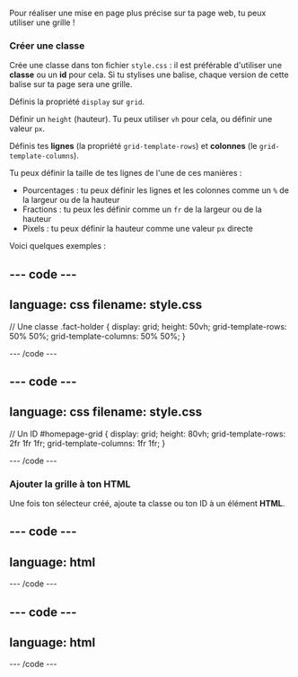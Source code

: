 Pour réaliser une mise en page plus précise sur ta page web, tu peux utiliser une grille !

### Créer une classe

Crée une classe dans ton fichier `style.css` : il est préférable d'utiliser une **classe** ou un **id** pour cela. Si tu stylises une balise, chaque version de cette balise sur ta page sera une grille.

Définis la propriété `display` sur `grid`.

Définir un `height` (hauteur). Tu peux utiliser `vh` pour cela, ou définir une valeur `px`.

Définis tes **lignes** (la propriété `grid-template-rows`) et **colonnes** (le `grid-template-columns`).

Tu peux définir la taille de tes lignes de l'une de ces manières :

- Pourcentages : tu peux définir les lignes et les colonnes comme un `%` de la largeur ou de la hauteur
- Fractions : tu peux les définir comme un `fr` de la largeur ou de la hauteur
- Pixels : tu peux définir la hauteur comme une valeur `px` directe

Voici quelques exemples :

## --- code ---

language: css
filename: style.css
---------------------------------------------------

// Une classe
.fact-holder {
display: grid;
height: 50vh;
grid-template-rows: 50% 50%;
grid-template-columns: 50% 50%;
}

\--- /code ---

## --- code ---

language: css
filename: style.css
---------------------------------------------------

// Un ID
\#homepage-grid {
display: grid;
height: 80vh;
grid-template-rows: 2fr 1fr 1fr;
grid-template-columns: 1fr 1fr;
}

\--- /code ---

### Ajouter la grille à ton HTML

Une fois ton sélecteur créé, ajoute ta classe ou ton ID à un élément **HTML**.

## --- code ---

## language: html

<section class="fact-holder">

</section>

\--- /code ---

## --- code ---

## language: html

<div id="homepage-grid">

</div>

\--- /code ---
